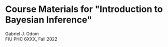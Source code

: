 # Course Materials for "Introduction to Bayesian Inference"
Gabriel J. Odom  
FIU PHC 6XXX, Fall 2022  
